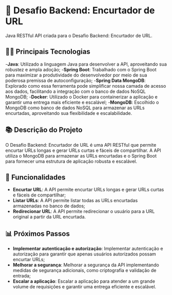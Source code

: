 # 🚀 Desafio Backend: Encurtador de URL
Java RESTful API criada para o Desafio Backend: Encurtador de URL.

## 👨‍💻 Principais Tecnologias
-**Java**: Utilizado a linguagem Java para desenvolver a API, aproveitando sua robustez e ampla adoção;
-**Spring Boot**: Trabalhado com o Spring Boot para maximizar a produtividade do desenvolvedor por meio de sua poderosa premissa de autoconfiguração;
-**Spring Data MongoDB**: Explorado como essa ferramenta pode simplificar nossa camada de acesso aos dados, facilitando a integração com o banco de dados NoSQL MongoDB;
-**Docker**: Utilizado o Docker para containerizar a aplicação e garantir uma entrega mais eficiente e escalável;
-**MongoDB**: Escolhido o MongoDB como banco de dados NoSQL para armazenar as URLs encurtadas, aproveitando sua flexibilidade e escalabilidade.

## 📚 Descrição do Projeto
O Desafio Backend: Encurtador de URL é uma API RESTful que permite encurtar URLs longas e gerar URLs curtas e fáceis de compartilhar. A API utiliza o MongoDB para armazenar as URLs encurtadas e o Spring Boot para fornecer uma estrutura de aplicação robusta e escalável.

## 🚀 Funcionalidades
- **Encurtar URL**: A API permite encurtar URLs longas e gerar URLs curtas e fáceis de compartilhar;
- **Listar URLs**: A API permite listar todas as URLs encurtadas armazenadas no banco de dados;
- **Redirecionar URL**: A API permite redirecionar o usuário para a URL original a partir da URL encurtada.

## 📊 Próximos Passos
- **Implementar autenticação e autorização**: Implementar autenticação e autorização para garantir que apenas usuários autorizados possam encurtar URLs;
- **Melhorar a segurança**: Melhorar a segurança da API implementando medidas de segurança adicionais, como criptografia e validação de entrada;
- **Escalar a aplicação**: Escalar a aplicação para atender a um grande volume de requisições e garantir uma entrega eficiente e escalável.
